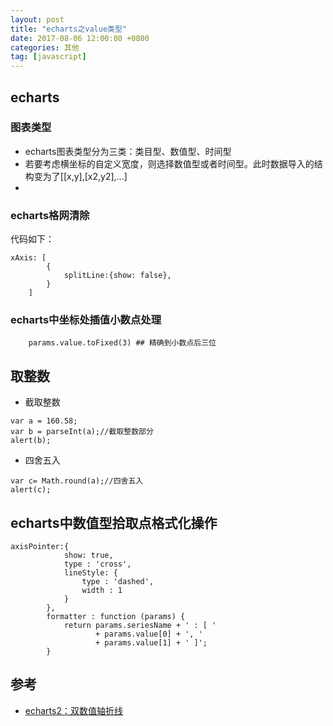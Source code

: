 ```yaml
---
layout: post
title: "echarts之value类型"
date: 2017-08-06 12:00:00 +0800
categories: 其他
tag: [javascript]
---
```


## echarts
### 图表类型
- echarts图表类型分为三类：类目型、数值型、时间型
- 若要考虑横坐标的自定义宽度，则选择数值型或者时间型。此时数据导入的结构变为了[[x,y],[x2,y2],...]
-
### echarts格网清除
代码如下：
```
xAxis: [
        {
            splitLine:{show: false},
        }
    ]
```

### echarts中坐标处插值小数点处理
```
    params.value.toFixed(3) ## 精确到小数点后三位
```

## 取整数
- 截取整数
```
var a = 160.58;
var b = parseInt(a);//截取整数部分
alert(b);
```
- 四舍五入
```
var c= Math.round(a);//四舍五入
alert(c);
```

## echarts中数值型拾取点格式化操作
```
axisPointer:{
            show: true,
            type : 'cross',
            lineStyle: {
                type : 'dashed',
                width : 1
            }
        },
        formatter : function (params) {
            return params.seriesName + ' : [ '
                   + params.value[0] + ', ' 
                   + params.value[1] + ' ]';
        }
```

## 参考
- [echarts2：双数值轴折线](http://echarts.baidu.com/echarts2/doc/example/line7.html)